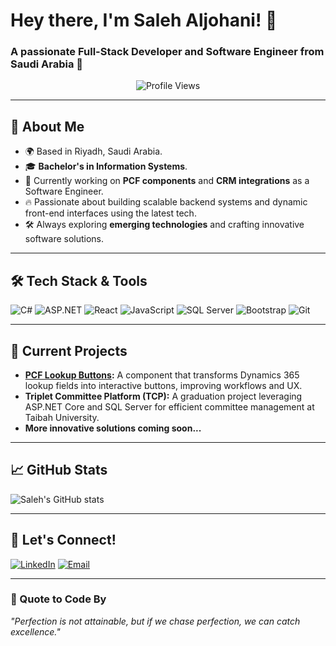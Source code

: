 # Hey there, I'm Saleh Aljohani! 👋

### A passionate Full-Stack Developer and Software Engineer from Saudi Arabia 🚀

<p align="center">
  <img src="https://komarev.com/ghpvc/?username=SalehAljohani&label=Profile%20views&color=0e75b6&style=for-the-badge" alt="Profile Views"/>
</p>

---

## 🚀 About Me

- 🌍 Based in Riyadh, Saudi Arabia.
- 🎓 **Bachelor's in Information Systems**.
- 💼 Currently working on **PCF components** and **CRM integrations** as a Software Engineer.
- 🔥 Passionate about building scalable backend systems and dynamic front-end interfaces using the latest tech.
- 🛠️ Always exploring **emerging technologies** and crafting innovative software solutions.

---

## 🛠️ Tech Stack & Tools

![C#](https://img.shields.io/badge/-C%23-239120?style=for-the-badge&logo=c-sharp&logoColor=white)
![ASP.NET](https://img.shields.io/badge/-ASP.NET-512BD4?style=for-the-badge&logo=dotnet&logoColor=white)
![React](https://img.shields.io/badge/-React-61DAFB?style=for-the-badge&logo=react&logoColor=black)
![JavaScript](https://img.shields.io/badge/-JavaScript-F7DF1E?style=for-the-badge&logo=javascript&logoColor=black)
![SQL Server](https://img.shields.io/badge/-SQL%20Server-CC2927?style=for-the-badge&logo=microsoft-sql-server&logoColor=white)
![Bootstrap](https://img.shields.io/badge/-Bootstrap-563D7C?style=for-the-badge&logo=bootstrap&logoColor=white)
![Git](https://img.shields.io/badge/-Git-F05032?style=for-the-badge&logo=git&logoColor=white)

---

## 🚧 Current Projects

- **[PCF Lookup Buttons](https://github.com/SalehAljohani/PCF_LookUpButtons):** A component that transforms Dynamics 365 lookup fields into interactive buttons, improving workflows and UX.
- **Triplet Committee Platform (TCP):** A graduation project leveraging ASP.NET Core and SQL Server for efficient committee management at Taibah University.
- **More innovative solutions coming soon...**

---

## 📈 GitHub Stats

![Saleh's GitHub stats](https://github-readme-stats.vercel.app/api?username=SalehAljohani&show_icons=true&theme=radical)

---

## 💬 Let's Connect!

[![LinkedIn](https://img.shields.io/badge/-LinkedIn-0A66C2?style=for-the-badge&logo=linkedin&logoColor=white)](https://linkedin.com/in/s4leh)
[![Email](https://img.shields.io/badge/-Email-EA4335?style=for-the-badge&logo=gmail&logoColor=white)](mailto:DevSaleh45@gmail.com)

---

### 🌟 Quote to Code By

*"Perfection is not attainable, but if we chase perfection, we can catch excellence."*
